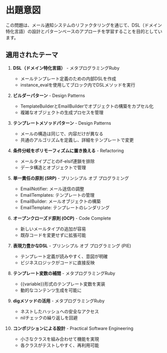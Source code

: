 # 出題意図

この問題は、メール通知システムのリファクタリングを通じて、DSL（ドメイン特化言語）の設計とパターンベースのアプローチを学習することを目的としています。

## 適用されたテーマ

1. **DSL（ドメイン特化言語）** - メタプログラミングRuby
   - メールテンプレート定義のための内部DSLを作成
   - instance_evalを使用してブロック内でDSLメソッドを実行

2. **ビルダーパターン** - Design Patterns
   - TemplateBuilderとEmailBuilderでオブジェクトの構築をカプセル化
   - 複雑なオブジェクトの生成プロセスを管理

3. **テンプレートメソッドパターン** - Design Patterns
   - メールの構造は同じで、内容だけが異なる
   - 共通のアルゴリズムを定義し、詳細をテンプレートで変更

4. **条件分岐をポリモーフィズムに置き換える** - Refactoring
   - メールタイプごとのif-elsif連鎖を排除
   - データ構造とオブジェクトで管理

5. **単一責任の原則 (SRP)** - プリンシプル オブ プログラミング
   - EmailNotifier: メール送信の調整
   - EmailTemplates: テンプレートの管理
   - EmailBuilder: メールオブジェクトの構築
   - EmailTemplate: テンプレートのレンダリング

6. **オープンクローズド原則 (OCP)** - Code Complete
   - 新しいメールタイプの追加が容易
   - 既存コードを変更せずに拡張可能

7. **表現力豊かなDSL** - プリンシプル オブ プログラミング (PIE)
   - テンプレート定義が読みやすく、意図が明確
   - ビジネスロジックがコードに直接反映

8. **テンプレート変数の補間** - メタプログラミングRuby
   - {{variable}}形式のテンプレート変数を実装
   - 動的なコンテンツ生成を可能に

9. **digメソッドの活用** - メタプログラミングRuby
   - ネストしたハッシュへの安全なアクセス
   - nilチェックの繰り返しを回避

10. **コンポジションによる設計** - Practical Software Engineering
    - 小さなクラスを組み合わせて機能を実現
    - 各クラスがテストしやすく、再利用可能